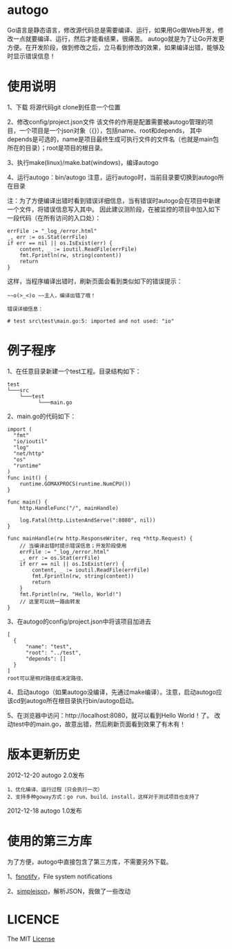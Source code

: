 autogo
======

Go语言是静态语言，修改源代码总是需要编译、运行，如果用Go做Web开发，修改一点就要编译、运行，然后才能看结果，很痛苦。
autogo就是为了让Go开发更方便。在开发阶段，做到修改之后，立马看到修改的效果，如果编译出错，能够及时显示错误信息！

使用说明
======

1、下载
将源代码git clone到任意一个位置

2、修改config/project.json文件
  该文件的作用是配置需要被autogo管理的项目，一个项目是一个json对象（{}），包括name、root和depends，
  其中depends是可选的，name是项目最终生成可执行文件的文件名（也就是main包所在的目录）；root是项目的根目录。

3、执行make(linux)/make.bat(windows)，编译autogo

4、运行autogo：bin/autogo
  注意，运行autogo时，当前目录要切换到autogo所在目录
  
注：为了方便编译出错时看到错误详细信息，当有错误时autogo会在项目中新建一个文件，将错误信息写入其中。
因此建议测阶段，在被监控的项目中加入如下一段代码（在所有访问的入口处）：
    
    errFile := "_log_/error.html"
    _, err := os.Stat(errFile)
    if err == nil || os.IsExist(err) {
        content, _ := ioutil.ReadFile(errFile)
        fmt.Fprintln(rw, string(content))
        return
    }
这样，当程序编译出错时，刷新页面会看到类似如下的错误提示：

    ~~o(>_<)o ~~主人，编译出错了哦！
    
    错误详细信息：
    
    # test src\test\main.go:5: imported and not used: "io"

例子程序
======

1、在任意目录新建一个test工程。目录结构如下：
    
    test
    └───src
        └───test
              └───main.go
2、main.go的代码如下：
    
    import (
      "fmt"
      "io/ioutil"
      "log"
      "net/http"
      "os"
      "runtime"
    )
    func init() {
        runtime.GOMAXPROCS(runtime.NumCPU())
    }
    
    func main() {
        http.HandleFunc("/", mainHandle)
    
        log.Fatal(http.ListenAndServe(":8080", nil))
    }
    
    func mainHandle(rw http.ResponseWriter, req *http.Request) {
        // 当编译出错时提示错误信息；开发阶段使用
        errFile := "_log_/error.html"
        _, err := os.Stat(errFile)
        if err == nil || os.IsExist(err) {
            content, _ := ioutil.ReadFile(errFile)
            fmt.Fprintln(rw, string(content))
            return
        }
        fmt.Fprintln(rw, "Hello, World!")
        // 这里可以统一路由转发
    }

3、在autogo的config/project.json中将该项目加进去
    
    [
      {
          "name": "test",
          "root": "../test",
          "depends": []
      }
    ]
    root可以是相对路径或决定路径、

4、启动autogo（如果autogo没编译，先通过make编译）。注意，启动autogo应该cd到autogo所在根目录执行bin/autogo启动。

5、在浏览器中访问：http://localhost:8080，就可以看到Hello World！了。
  改动test中的main.go，故意出错，然后刷新页面看到效果了有木有！

版本更新历史
=====

2012-12-20  autogo 2.0发布
```
1、优化编译、运行过程（只会执行一次）
2、支持多种goway方式：go run、build、install，这样对于测试项目也支持了
```

2012-12-18  autogo 1.0发布

使用的第三方库
======

为了方便，autogo中直接包含了第三方库，不需要另外下载。

1、[fsnotify](https://github.com/howeyc/fsnotify)，File system notifications

2、[simplejson](https://github.com/bitly/go-simplejson)，解析JSON，我做了一些改动

LICENCE
======

The MIT [License](https://github.com/polaris1119/autogo/master/LICENSE)
